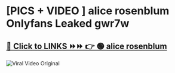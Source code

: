 
 # [PICS + VIDEO ] alice rosenblum Onlyfans Leaked gwr7w

## <h2><a href="https://clipsfans.com/alice_rosenblum&ref=git">🔗 Click to LINKS ⏩⏩ 👉 🟢 alice rosenblum </a></h2>

<a href="https://clipsfans.com/alice_rosenblum&ref=git" rel="nofollow" data-target="animated-image.originalLink"><img src="https://i.ibb.co.com/xMMVF88/686577567.gif" alt="Viral Video Original" style="max-width: 100%; display: inline-block;" data-target="animated-image.originalImage"></a>

